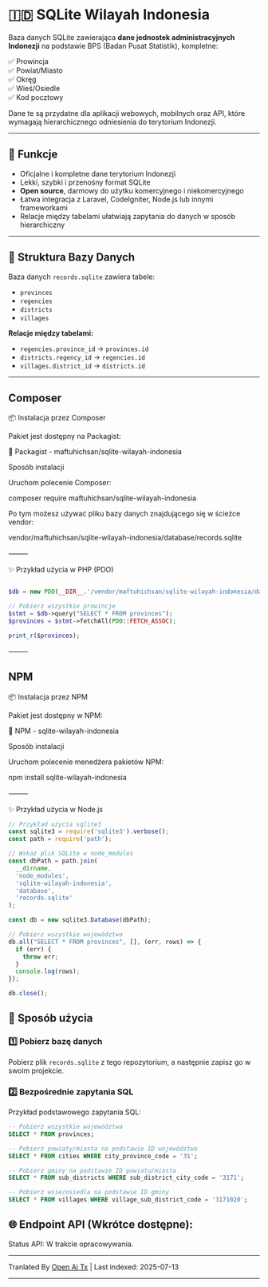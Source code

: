 # 🇮🇩 SQLite Wilayah Indonesia

Baza danych SQLite zawierająca **dane jednostek administracyjnych Indonezji** na podstawie BPS (Badan Pusat Statistik), kompletne:

✅ Prowincja  
✅ Powiat/Miasto  
✅ Okręg  
✅ Wieś/Osiedle <br>
✅ Kod pocztowy

Dane te są przydatne dla aplikacji webowych, mobilnych oraz API, które wymagają hierarchicznego odniesienia do terytorium Indonezji.

---

## 🎯 Funkcje

- Oficjalne i kompletne dane terytorium Indonezji
- Lekki, szybki i przenośny format SQLite
- **Open source**, darmowy do użytku komercyjnego i niekomercyjnego
- Łatwa integracja z Laravel, CodeIgniter, Node.js lub innymi frameworkami
- Relacje między tabelami ułatwiają zapytania do danych w sposób hierarchiczny

---
## 📂 Struktura Bazy Danych

Baza danych `records.sqlite` zawiera tabele:

- `provinces`
- `regencies`
- `districts`
- `villages`

**Relacje między tabelami:**

- `regencies.province_id` → `provinces.id`
- `districts.regency_id` → `regencies.id`
- `villages.district_id` → `districts.id`

---

## Composer

📦 Instalacja przez Composer

Pakiet jest dostępny na Packagist:

🔗 Packagist - maftuhichsan/sqlite-wilayah-indonesia

Sposób instalacji

Uruchom polecenie Composer:

composer require maftuhichsan/sqlite-wilayah-indonesia

Po tym możesz używać pliku bazy danych znajdującego się w ścieżce vendor:

vendor/maftuhichsan/sqlite-wilayah-indonesia/database/records.sqlite


⸻

✨ Przykład użycia w PHP (PDO)

```php

$db = new PDO(__DIR__.'/vendor/maftuhichsan/sqlite-wilayah-indonesia/database/records.sqlite');

// Pobierz wszystkie prowincje
$stmt = $db->query("SELECT * FROM provinces");
$provinces = $stmt->fetchAll(PDO::FETCH_ASSOC);

print_r($provinces);

```
⸻

## NPM

📦 Instalacja przez NPM

Pakiet jest dostępny w NPM:

🔗 NPM - sqlite-wilayah-indonesia

Sposób instalacji

Uruchom polecenie menedżera pakietów NPM:

npm install sqlite-wilayah-indonesia

⸻

✨ Przykład użycia w Node.js

```javascript
// Przykład użycia sqlite3
const sqlite3 = require('sqlite3').verbose();
const path = require('path');

// Wskaż plik SQLite w node_modules
const dbPath = path.join(
  __dirname,
  'node_modules',
  'sqlite-wilayah-indonesia',
  'database',
  'records.sqlite'
);

const db = new sqlite3.Database(dbPath);

// Pobierz wszystkie województwa
db.all("SELECT * FROM provinces", [], (err, rows) => {
  if (err) {
    throw err;
  }
  console.log(rows);
});

db.close();
```
## 🚀 Sposób użycia

### 1️⃣ Pobierz bazę danych

Pobierz plik `records.sqlite` z tego repozytorium, a następnie zapisz go w swoim projekcie.

### 2️⃣ Bezpośrednie zapytania SQL

Przykład podstawowego zapytania SQL:

```sql
-- Pobierz wszystkie województwa
SELECT * FROM provinces;

-- Pobierz powiaty/miasta na podstawie ID województwa
SELECT * FROM cities WHERE city_province_code = '31';

-- Pobierz gminy na podstawie ID powiatu/miasta
SELECT * FROM sub_districts WHERE sub_district_city_code = '3171';

-- Pobierz wsie/osiedla na podstawie ID gminy
SELECT * FROM villages WHERE village_sub_district_code = '3171020';

```
## 🌐 Endpoint API (Wkrótce dostępne): 

Status API: W trakcie opracowywania.

---

Tranlated By [Open Ai Tx](https://github.com/OpenAiTx/OpenAiTx) | Last indexed: 2025-07-13

---